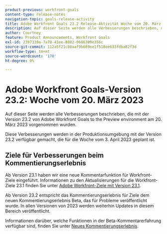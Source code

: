 ```yaml
---
product-previous: workfront-goals
content-type: release-notes
navigation-topic: goals-release-activity
title: Adobe Workfront Goals 23.2 Release-Aktivität Woche vom 20. März 2023
description: Auf dieser Seite werden alle Verbesserungen beschrieben, die mit Version 23.2 für Adobe Workfront-Ziele in der Vorschau-Umgebung vorgenommen wurden. Diese Verbesserungen werden in der Produktionsumgebung ab der Woche des 20. März 2023 verfügbar sein.
author: Courtney
feature: Product Announcements, Workfront Goals
exl-id: 2397339a-7a78-41ee-8882-0606309e356c
source-git-commit: 112a5f21c80aaf9b689ee1f518ee633fdba82f3d
workflow-type: tm+mt
source-wordcount: '170'
ht-degree: 0%

---
```


# Adobe Workfront Goals-Version 23.2: Woche vom 20. März 2023

Auf dieser Seite werden alle Verbesserungen beschrieben, die mit der Version 23.2 von Adobe Workfront Goals to the Preview environment am 20. März 2023 vorgenommen wurden.

Diese Verbesserungen werden in der Produktionsumgebung mit der Version 23.2 verfügbar gemacht, die für die Woche vom 3. April 2023 geplant ist.

## Ziele für Verbesserungen beim Kommentierungserlebnis

Ab Version 23.1 haben wir eine neue Kommentarfunktion für Workfront-Ziele eingeführt. Informationen zu den Aktualisierungen für die Workfront-Ziele 23.1 finden Sie unter [Adobe Workfront-Ziele mit Version 23.1](/help/quicksilver/product-announcements/product-releases/goals-release-activity/goals-23-1-release/goals-23-1-release.md).

Ab Version 23.2 entspricht das Kommentierungserlebnis für Ziele dem neuen Kommentierungserlebnis Beta, das für Probleme veröffentlicht wurde. In allen Versionen von 2023 werden weiterhin Updates in diesem Bereich veröffentlicht.

Informationen darüber, welche Funktionen in der Beta-Kommentarerfahrung verfügbar sind, finden Sie unter [Neues Kommentierungserlebnis](../../../betas/new-commenting-experience-beta/unified-commenting-experience.md).
